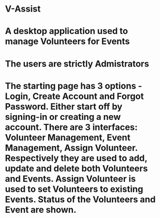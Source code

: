 # V-Assist
# A desktop application used to manage Volunteers for Events
# The users are strictly Admistrators
# The starting page has 3 options - Login, Create Account and Forgot Password. Either start off by signing-in or creating a new account. There are 3 interfaces: Volunteer Management, Event Management, Assign Volunteer. Respectively they are used to add, update and delete both Volunteers and Events. Assign Volunteer is used to set Volunteers to existing Events. Status of the Volunteers and Event are shown.
